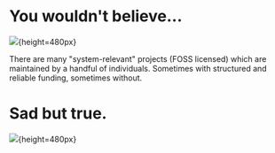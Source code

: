 
# You wouldn't believe...

![](../../../images/open_source/thanklessly_maintained.png){height=480px}

<aside class="notes">
There are many "system-relevant" projects (FOSS licensed) which are maintained by a handful of individuals.
Sometimes with structured and reliable funding, sometimes without.
</aside>


# Sad but true.

![](../../../images/open_source/we_love_foss_issues.png){height=480px}

